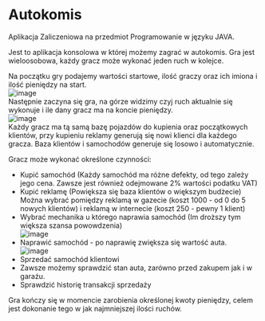 # Autokomis
Aplikacja Zaliczeniowa na przedmiot Programowanie w języku JAVA.

Jest to aplikacja konsolowa w której możemy zagrać w autokomis. Gra jest wieloosobowa, każdy gracz może wykonać jeden ruch w kolejce.

Na początku gry podajemy wartości startowe, ilość graczy oraz ich imiona i ilość pieniędzy na start.  
![image](https://user-images.githubusercontent.com/64363554/167837062-ca177f8f-c4d1-4be4-bbc8-d56ec8afd5e3.png)  
Następnie zaczyna się gra, na górze widzimy czyj ruch aktualnie się wykonuje i ile dany gracz ma na koncie pieniędzy.  
![image](https://user-images.githubusercontent.com/64363554/167837313-bf959c4c-a60b-4eaa-a5a8-00fcb552d3df.png)  
Każdy gracz ma tą samą bazę pojazdów do kupienia oraz początkowych klientów, przy kupieniu reklamy generują się nowi klienci dla każdego gracza. Baza klientów i samochodów generuje się losowo i automatycznie.

Gracz może wykonać określone czynności:
- Kupić samochód (Każdy samochód ma różne defekty, od tego zależy jego cena. Zawsze jest również odejmowane 2% wartości podatku VAT)
- Kupić reklamę (Powiększa się baza klientów o większym budżecie)   
Można wybrać pomiędzy reklamą w gazecie (koszt 1000 - od 0 do 5 nowych klientów) i reklamą w internecie (koszt 250 - pewny 1 klient)
- Wybrać mechanika u którego naprawia samochód (Im droższy tym większa szansa powowdzenia)  
![image](https://user-images.githubusercontent.com/64363554/167839005-bdc25480-65fc-4d1c-9512-c720a6457489.png)  
- Naprawić samochód - po naprawię zwiększa się wartość auta.  
![image](https://user-images.githubusercontent.com/64363554/167840432-994d0b17-a0c7-432d-891f-cb4afd90d3b2.png)  
- Sprzedać samochód klientowi
- Zawsze możemy sprawdzić stan auta, zarówno przed zakupem jak i w garażu.
- Sprawdzić historię transakcji sprzedaży

Gra kończy się w momencie zarobienia określonej kwoty pieniędzy, celem jest dokonanie tego w jak najmniejszej ilości ruchów.

